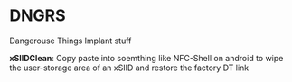 # DNGRS

Dangerouse Things Implant stuff

**xSIIDClean**: Copy paste into soemthing like NFC-Shell on android to wipe the user-storage area of an xSIID and restore the factory DT link
